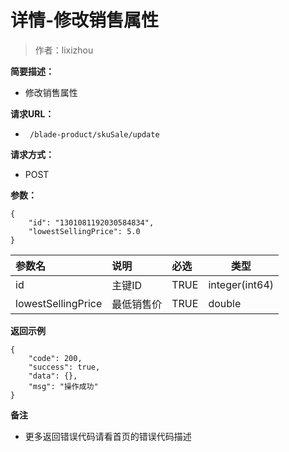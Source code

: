 # 详情-修改销售属性

> 作者：lixizhou

**简要描述：** 

- 修改销售属性

**请求URL：** 
- ` /blade-product/skuSale/update`
  
**请求方式：**
- POST 

**参数：** 
```
{
	"id": "1301081192030584834",
	"lowestSellingPrice": 5.0
}
```

|参数名|说明|必选|类型|
|:----    |:---|:----- |-----   |
|id	|	主键ID	|TRUE|	integer(int64)	|
|lowestSellingPrice |最低销售价|TRUE | double|

 **返回示例**
``` 
{
    "code": 200,
    "success": true,
    "data": {},
    "msg": "操作成功"
}
```


 **备注** 

- 更多返回错误代码请看首页的错误代码描述